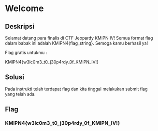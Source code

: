 # Welcome

## Deskripsi
Selamat datang para finalis di CTF Jeopardy KMIPN IV! Semua format flag dalam babak ini adalah KMIPN4{flag_string}. Semoga kamu berhasil ya!

Flag gratis untukmu :

KMIPN4{w3lc0m3_t0_j30p4rdy_0f_KMIPN_IV!}

## Solusi
Pada instrukti telah terdapat flag dan kita tinggal melakukan submit flag yang telah ada. 

## Flag
### KMIPN4{w3lc0m3_t0_j30p4rdy_0f_KMIPN_IV!}
